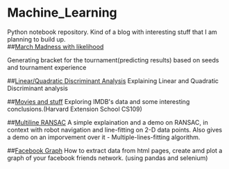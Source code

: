 # Machine_Learning
Python notebook repository. Kind of a blog with interesting stuff that I am planning to build up.<br>
##[March Madness with likelihood](http://nbviewer.ipython.org/github/avinav/Machine_Learning/blob/master/notebook/MarchMadnessSimulator_withlikelihood.ipynb)
 
Generating bracket for the tournament(predicting results) based on seeds and tournament experience<br>

##[Linear/Quadratic Discriminant Analysis](http://nbviewer.ipython.org/github/avinav/Machine_Learning/blob/master/notebook/lda_qda.ipynb)
Explaining Linear and Quadratic Discriminant analysis

##[Movies and stuff](http://nbviewer.ipython.org/github/avinav/Machine_Learning/blob/master/notebook/movies_imdb.ipynb)
Exploring IMDB's data and some interesting conclusions.(Harvard Extension School CS109)

##[Multiline RANSAC](http://nbviewer.ipython.org/github/avinav/Machine_Learning/blob/master/notebook/ransac.ipynb)
A simple explaination and a demo on RANSAC, in context with robot navigation and line-fitting on 2-D data points. Also gives a demo on an imporvement over it - Multiple-lines-fitting algorithm.

##[Facebook Graph](http://nbviewer.ipython.org/github/avinav/Machine_Learning/blob/master/notebook/facebook_friends_graph.ipynb) 
How to extract data from html pages, create amd plot a graph of your facebook friends network. (using pandas and selenium)
